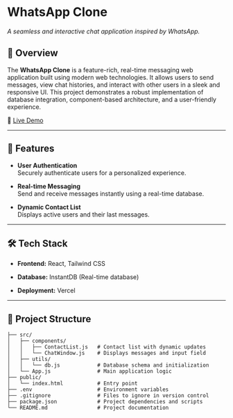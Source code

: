 # WhatsApp Clone


*A seamless and interactive chat application inspired by WhatsApp.*

## 🌟 Overview

The **WhatsApp Clone** is a feature-rich, real-time messaging web application built using modern web technologies. It allows users to send messages, view chat histories, and interact with other users in a sleek and responsive UI. This project demonstrates a robust implementation of database integration, component-based architecture, and a user-friendly experience.

🔗 [Live Demo](https://whatsappclone-sand.vercel.app/)

---

## 🚀 Features

- **User Authentication**  
  Securely authenticate users for a personalized experience.

- **Real-time Messaging**  
  Send and receive messages instantly using a real-time database.

- **Dynamic Contact List**  
  Displays active users and their last messages.




---

## 🛠️ Tech Stack

- **Frontend:** React, Tailwind CSS  

- **Database:** InstantDB (Real-time database)  
- **Deployment:** Vercel  

---

## 📂 Project Structure

```plaintext
├── src/
│   ├── components/
│   │   ├── ContactList.js   # Contact list with dynamic updates
│   │   └── ChatWindow.js    # Displays messages and input field
│   ├── utils/
│   │   └── db.js            # Database schema and initialization
│   └── App.js               # Main application logic
├── public/
│   └── index.html           # Entry point
├── .env                     # Environment variables
├── .gitignore               # Files to ignore in version control
├── package.json             # Project dependencies and scripts
└── README.md                # Project documentation
